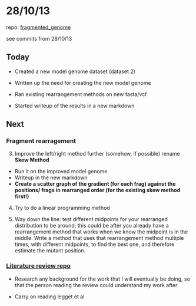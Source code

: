 28/10/13
========================================================

repo: [fragmented_genome](https://github.com/edwardchalstrey1/fragmented_genome_with_snps)

see commits from 28/10/13

Today
-------

- Created a new model genome dataset (dataset 2)

- Written up the need for creating the new model genome

- Ran existing rearrangement methods on new fasta/vcf

- Started writeup of the results in a new markdown

Next
----

### Fragment rearragement
 
3. Improve the left/right method further (somehow, if possible) rename **Skew Method**
 - Run it on the improved model genome
 - Writeup in the new markdown
 - **Create a scatter graph of the gradient (for each frag) against the positions/ frags in rearranged order (for the existing skew method first!)**

4. Try to do a linear programming method

5. Way down the line: test different midpoints for your rearranged distribution to be around; this could be after you already have a rearrangement method that works when we know the midpoint is in the middle. Write a method that uses that rearrangement method multiple times, with different midpoints, to find the best one, and therefore estimate the mutant position.

### [Literature review repo](https://github.com/edwardchalstrey1/lit_review_snp_detection_calling)

- Research any background for the work that I will eventually be doing, so that the person reading the review could understand my work after

- Carry on reading legget et al

